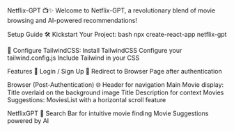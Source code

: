
Netflix-GPT 📺✨
Welcome to Netflix-GPT, a revolutionary blend of movie browsing and AI-powered recommendations!

Setup Guide
🛠 Kickstart Your Project:
bash
npx create-react-app netflix-gpt

🎨 Configure TailwindCSS:
Install TailwindCSS
Configure your tailwind.config.js
Include Tailwind in your CSS

Features 🍿
Login / Sign Up 🔐
Redirect to Browser Page after authentication

Browser (Post-Authentication) 🌐
Header for navigation
Main Movie display:
Title overlaid on the background image
Title Description for context
Movies Suggestions:
MoviesList with a horizontal scroll feature

NetflixGPT 🧠
Search Bar for intuitive movie finding
Movie Suggestions powered by AI









